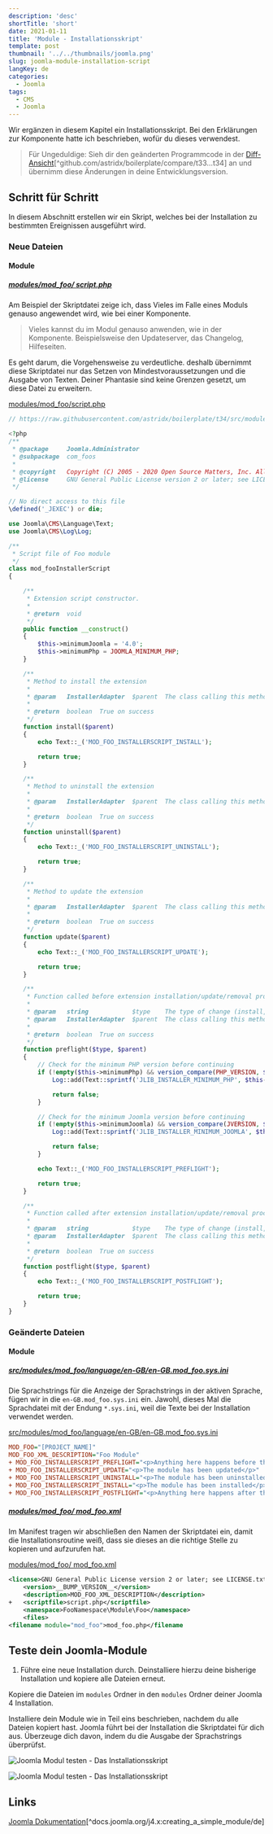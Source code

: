 ```yaml
---
description: 'desc'
shortTitle: 'short'
date: 2021-01-11
title: 'Module - Installationsskript'
template: post
thumbnail: '../../thumbnails/joomla.png'
slug: joomla-module-installation-script
langKey: de
categories:
  - Joomla
tags:
  - CMS
  - Joomla
---
```


Wir ergänzen in diesem Kapitel ein Installationsskript. Bei den Erklärungen zur Komponente hatte ich beschrieben, wofür du dieses verwendest.<!-- \index{Module!Installationsskript} -->

> Für Ungeduldige: Sieh dir den geänderten Programmcode in der [Diff-Ansicht](https://github.com/astridx/boilerplate/compare/t33...t34)[^github.com/astridx/boilerplate/compare/t33...t34] an und übernimm diese Änderungen in deine Entwicklungsversion.

## Schritt für Schritt

In diesem Abschnitt erstellen wir ein Skript, welches bei der Installation zu bestimmten Ereignissen ausgeführt wird.

### Neue Dateien

#### Module

<!-- prettier-ignore -->
##### [modules/mod\_foo/ script.php](https://github.com/astridx/boilerplate/compare/t33...t34#diff-51e87e73a4a4e48c5330711fcea56a42a45d750bc2a3b19c92169d9eb595cdc4)

Am Beispiel der Skriptdatei zeige ich, dass Vieles im Falle eines Moduls genauso angewendet wird, wie bei einer Komponente.

> Vieles kannst du im Modul genauso anwenden, wie in der Komponente. Beispielsweise den Updateserver, das Changelog, Hilfeseiten.

Es geht darum, die Vorgehensweise zu verdeutliche. deshalb übernimmt diese Skriptdatei nur das Setzen von Mindestvoraussetzungen und die Ausgabe von Texten. Deiner Phantasie sind keine Grenzen gesetzt, um diese Datei zu erweitern.

[modules/mod_foo/script.php](https://github.com/astridx/boilerplate/blob/t34/src/modules/mod_foo/script.php)

```php
// https://raw.githubusercontent.com/astridx/boilerplate/t34/src/modules/mod_foo/script.php

<?php
/**
 * @package     Joomla.Administrator
 * @subpackage  com_foos
 *
 * @copyright   Copyright (C) 2005 - 2020 Open Source Matters, Inc. All rights reserved.
 * @license     GNU General Public License version 2 or later; see LICENSE.txt
 */

// No direct access to this file
\defined('_JEXEC') or die;

use Joomla\CMS\Language\Text;
use Joomla\CMS\Log\Log;

/**
 * Script file of Foo module
 */
class mod_fooInstallerScript
{

	/**
	 * Extension script constructor.
	 *
	 * @return  void
	 */
	public function __construct()
	{
		$this->minimumJoomla = '4.0';
		$this->minimumPhp = JOOMLA_MINIMUM_PHP;
	}

	/**
	 * Method to install the extension
	 *
	 * @param   InstallerAdapter  $parent  The class calling this method
	 *
	 * @return  boolean  True on success
	 */
	function install($parent)
	{
		echo Text::_('MOD_FOO_INSTALLERSCRIPT_INSTALL');

		return true;
	}

	/**
	 * Method to uninstall the extension
	 *
	 * @param   InstallerAdapter  $parent  The class calling this method
	 *
	 * @return  boolean  True on success
	 */
	function uninstall($parent)
	{
		echo Text::_('MOD_FOO_INSTALLERSCRIPT_UNINSTALL');

		return true;
	}

	/**
	 * Method to update the extension
	 *
	 * @param   InstallerAdapter  $parent  The class calling this method
	 *
	 * @return  boolean  True on success
	 */
	function update($parent)
	{
		echo Text::_('MOD_FOO_INSTALLERSCRIPT_UPDATE');

		return true;
	}

	/**
	 * Function called before extension installation/update/removal procedure commences
	 *
	 * @param   string            $type    The type of change (install, update or discover_install, not uninstall)
	 * @param   InstallerAdapter  $parent  The class calling this method
	 *
	 * @return  boolean  True on success
	 */
	function preflight($type, $parent)
	{
		// Check for the minimum PHP version before continuing
		if (!empty($this->minimumPhp) && version_compare(PHP_VERSION, $this->minimumPhp, '<')) {
			Log::add(Text::sprintf('JLIB_INSTALLER_MINIMUM_PHP', $this->minimumPhp), Log::WARNING, 'jerror');

			return false;
		}

		// Check for the minimum Joomla version before continuing
		if (!empty($this->minimumJoomla) && version_compare(JVERSION, $this->minimumJoomla, '<')) {
			Log::add(Text::sprintf('JLIB_INSTALLER_MINIMUM_JOOMLA', $this->minimumJoomla), Log::WARNING, 'jerror');

			return false;
		}

		echo Text::_('MOD_FOO_INSTALLERSCRIPT_PREFLIGHT');

		return true;
	}

	/**
	 * Function called after extension installation/update/removal procedure commences
	 *
	 * @param   string            $type    The type of change (install, update or discover_install, not uninstall)
	 * @param   InstallerAdapter  $parent  The class calling this method
	 *
	 * @return  boolean  True on success
	 */
	function postflight($type, $parent)
	{
		echo Text::_('MOD_FOO_INSTALLERSCRIPT_POSTFLIGHT');

		return true;
	}
}

```

### Geänderte Dateien

#### Module

##### [src/modules/mod_foo/language/en-GB/en-GB.mod_foo.sys.ini](https://github.com/astridx/boilerplate/compare/t33...t34#diff-a8517bbc527ed7d7e05fcc84325ccbd031a5f0f0f271e25c2a534bd7355ef4c3)

Die Sprachstrings für die Anzeige der Sprachstrings in der aktiven Sprache, fügen wir in die `en-GB.mod_foo.sys.ini` ein. Jawohl, dieses Mal die Sprachdatei mit der Endung `*.sys.ini`, weil die Texte bei der Installation verwendet werden.

[src/modules/mod_foo/language/en-GB/en-GB.mod_foo.sys.ini](https://github.com/astridx/boilerplate/blob/08652f6b419a4e3443d4d1e4f589bca46a8100e9/src/modules/mod_foo/language/en-GB/en-GB.mod_foo.sys.ini)

```ini {diff}
MOD_FOO="[PROJECT_NAME]"
MOD_FOO_XML_DESCRIPTION="Foo Module"
+ MOD_FOO_INSTALLERSCRIPT_PREFLIGHT="<p>Anything here happens before the + installation/update/uninstallation of the module</p>"
+ MOD_FOO_INSTALLERSCRIPT_UPDATE="<p>The module has been updated</p>"
+ MOD_FOO_INSTALLERSCRIPT_UNINSTALL="<p>The module has been uninstalled</p>"
+ MOD_FOO_INSTALLERSCRIPT_INSTALL="<p>The module has been installed</p>"
+ MOD_FOO_INSTALLERSCRIPT_POSTFLIGHT="<p>Anything here happens after the installation/update/uninstallation of the module</p>"
```

<!-- prettier-ignore -->
##### [modules/mod\_foo/ mod_foo.xml](https://github.com/astridx/boilerplate/compare/t33...t34#diff-c111dcc16cb14017dbacf97ab7d495ac6e7225b2b2097774adc23a977d5cc3c3)

Im Manifest tragen wir abschließen den Namen der Skriptdatei ein, damit die Installationsroutine weiß, dass sie dieses an die richtige Stelle zu kopieren und aufzurufen hat.

[modules/mod_foo/ mod_foo.xml](https://github.com/astridx/boilerplate/blob/08652f6b419a4e3443d4d1e4f589bca46a8100e9/src/modules/mod_foo/mod_foo.xml)

```xml {diff}
<license>GNU General Public License version 2 or later; see LICENSE.txt</license>
	<version>__BUMP_VERSION__</version>
	<description>MOD_FOO_XML_DESCRIPTION</description>
+ 	<scriptfile>script.php</scriptfile>
	<namespace>FooNamespace\Module\Foo</namespace>
	<files>
<filename module="mod_foo">mod_foo.php</filename
```

## Teste dein Joomla-Module

1. Führe eine neue Installation durch. Deinstalliere hierzu deine bisherige Installation und kopiere alle Dateien erneut.

Kopiere die Dateien im `modules` Ordner in den `modules` Ordner deiner Joomla 4 Installation.

Installiere dein Module wie in Teil eins beschrieben, nachdem du alle Dateien kopiert hast. Joomla führt bei der Installation die Skriptdatei für dich aus. Überzeuge dich davon, indem du die Ausgabe der Sprachstrings überprüfst.

![Joomla Modul testen - Das Installationsskript](/images/j4x39x1.png)

![Joomla Modul testen - Das Installationsskript](/images/j4x39x2.png)

## Links

[Joomla Dokumentation](https://docs.joomla.org/J4.x:Creating_a_Simple_Module/de)[^docs.joomla.org/j4.x:creating_a_simple_module/de]
<img src="https://vg08.met.vgwort.de/na/2ad010931a99419ebe0e49883c510b98" width="1" height="1" alt="">

